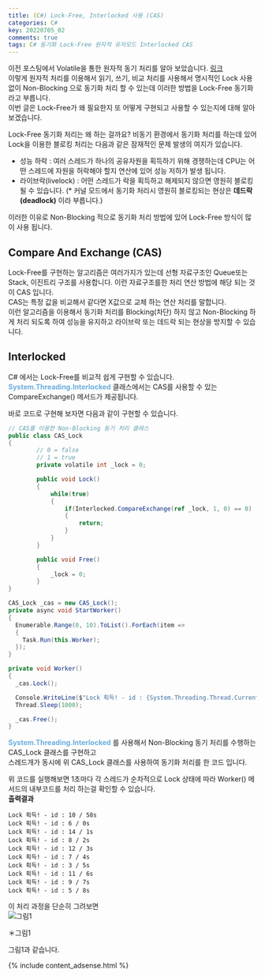 ```yaml
---
title: (C#) Lock-Free, Interlocked 사용 (CAS)
categories: C#
key: 20220705_02
comments: true
tags: C# 동기화 Lock-Free 원자적 유저모드 Interlocked CAS
---
```


이전 포스팅에서 Volatile을 통한 원자적 동기 처리를 알아 보았습니다. [링크](https://tyeom.github.io/c%23/2022/07/05/C-%EB%8F%99%EA%B8%B0%ED%99%94-%EC%84%A4%EB%AA%85-%EB%B0%8F-Volatile-%EB%8F%99%EA%B8%B0%ED%99%94.html)<br/>
이렇게 원자적 처리를 이용해서 읽기, 쓰기, 비교 처리를 사용해서 명시적인 Lock 사용 없이 Non-Blocking 으로 동기화 처리 할 수 있는데 이러한 방법을 Lock-Free 동기화 라고 부릅니다.<br/>
이번 글은 Lock-Free가 왜 필요한지 또 어떻게 구현되고 사용할 수 있는지에 대해 알아보겠습니다.

<!--more-->

Lock-Free 동기화 처리는 왜 하는 걸까요? 비동기 환경에서 동기화 처리를 하는데 있어 Lock을 이용한 블로킹 처리는 다음과 같은 잠재적인 문제 발생의 여지가 있습니다.<br/>
- 성능 하락 : 여러 스레드가 하나의 공유자원을 획득하기 위해 경쟁하는데 CPU는 어떤 스레드에 자원을 허락해야 할지 연산에 있어 성능 저하가 발생 됩니다.
- 라이브락(livelock) : 어떤 스레드가 락을 획득하고 해제되지 않으면 영원히 블로킹 될 수 있습니다. (* 커널 모드에서 동기화 처리시 영원히 블로킹되는 현상은 **데드락(deadlock)** 이라 부릅니다.)

이러한 이유로 Non-Blocking 적으로 동기화 처리 방법에 있어 Lock-Free 방식이 많이 사용 됩니다.

Compare And Exchange (CAS)
-

Lock-Free를 구현하는 알고리즘은 여러가지가 있는데 선형 자료구조인 Queue또는 Stack, 이진트리 구조를 사용합니다. 이런 자료구조를한 처리 연산 방법에 해당 되는 것이 CAS 입니다. <br/>
CAS는 특정 값을 비교해서 같다면 X값으로 교체 하는 연산 처리를 말합니다.<br/>
이런 알고리즘을 이용해서 동기화 처리를 Blocking(차단) 하지 않고 Non-Blocking 하게 처리 되도록 하여 성능을 유지하고 라이브락 또는 데드락 되는 현상을 방지할 수 있습니다.<br/>

Interlocked
-

C# 에서는 Lock-Free를 비교적 쉽게 구현할 수 있습니다. **<span style="color: rgb(107, 173, 222);">System.Threading.Interlocked</span>** 클래스에서는 CAS를 사용할 수 있는<br/>
CompareExchange() 메서드가 제공됩니다.<br/>

바로 코드로 구현해 보자면 다음과 같이 구현할 수 있습니다.<br/>
```cs
// CAS를 이용한 Non-Blocking 동기 처리 클래스
public class CAS_Lock
{
        // 0 = false
        // 1 = true
        private volatile int _lock = 0;

        public void Lock()
        {
            while(true)
            {
                if(Interlocked.CompareExchange(ref _lock, 1, 0) == 0)
                {
                    return;
                }
            }
        }

        public void Free()
        {
            _lock = 0;
        }
}

CAS_Lock _cas = new CAS_Lock();
private async void StartWorker()
{
  Enumerable.Range(0, 10).ToList().ForEach(item =>
  {
    Task.Run(this.Worker);
  });
}

private void Worker()
{
  _cas.Lock();

  Console.WriteLine($"Lock 획득! - id : {System.Threading.Thread.CurrentThread.ManagedThreadId} / {DateTime.Now.Second}s");
  Thread.Sleep(1000);

  _cas.Free();
}
```

**<span style="color: rgb(107, 173, 222);">System.Threading.Interlocked</span>** 를 사용해서 Non-Blocking 동기 처리를 수행하는 CAS_Lock 클래스를 구현하고<br/>
스레드개가 동시에 위 CAS_Lock 클래스를 사용하여 동기화 처리를 한 코드 입니다.

위 코드를 실행해보면 1초마다 각 스레드가 순차적으로 Lock 상태에 따라 Worker() 메서드의 내부코드를 처리 하는걸 확인할 수 있습니다.<br/>
**출력결과**
```
Lock 획득! - id : 10 / 58s
Lock 획득! - id : 6 / 0s
Lock 획득! - id : 14 / 1s
Lock 획득! - id : 8 / 2s
Lock 획득! - id : 12 / 3s
Lock 획득! - id : 7 / 4s
Lock 획득! - id : 3 / 5s
Lock 획득! - id : 11 / 6s
Lock 획득! - id : 9 / 7s
Lock 획득! - id : 5 / 8s
```

이 처리 과정을 단순히 그려보면<br/>
![그림1](https://user-images.githubusercontent.com/13028129/177270160-64bf7673-3534-4f8f-8b3d-2773395e074f.png)<br/>

＊그림1<br/>

그림1과 같습니다.

{% include content_adsense.html %}

